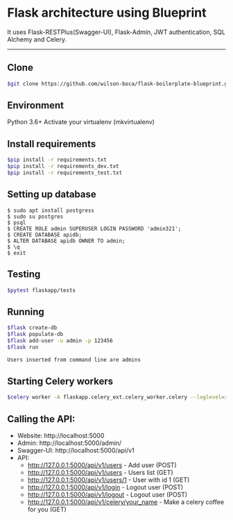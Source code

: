 # Flask architecture using Blueprint

It uses Flask-RESTPlus(Swagger-UI), Flask-Admin, JWT authentication, SQL Alchemy and Celery.

---

## Clone

```bash
$git clone https://github.com/wilson-boca/flask-boilerplate-blueprint.git
```

## Environment

Python 3.6+
Activate your virtualenv (mkvirtualenv)

## Install requirements

```bash
$pip install -r requirements.txt
$pip install -r requirements_dev.txt
$pip install -r requirements_test.txt
```

## Setting up database

```
$ sudo apt install postgress
$ sudo su postgres
$ psql
$ CREATE ROLE admin SUPERUSER LOGIN PASSWORD 'admin321';
$ CREATE DATABASE apidb;
$ ALTER DATABASE apidb OWNER TO admin;
$ \q
$ exit
```
## Testing

```bash
$pytest flaskapp/tests
```

## Running

```bash
$flask create-db
$flask populate-db
$flask add-user -u admin -p 123456
$flask run

Users inserted from command line are admins
```

## Starting Celery workers

```bash
$celery worker -A flaskapp.celery_ext.celery_worker.celery --loglevel=info --pool=solo
```

## Calling the API:

- Website: http://localhost:5000
- Admin: http://localhost:5000/admin/
- Swagger-UI: http://localhost:5000/api/v1 
- API:
  - http://127.0.0.1:5000/api/v1/users - Add user (POST)
  - http://127.0.0.1:5000/api/v1/users - Users list (GET)
  - http://127.0.0.1:5000/api/v1/users/1 - User with id 1 (GET)
  - http://127.0.0.1:5000/api/v1/login - Logout user (POST)
  - http://127.0.0.1:5000/api/v1/logout - Logout user (POST)
  - http://127.0.0.1:5000/api/v1/celery/your_name - Make a celery coffee for you (GET)
